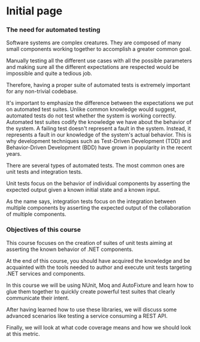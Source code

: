 # Initial page

### The need for automated testing

Software systems are complex creatures. They are composed of many small components working together to accomplish a greater common goal.

Manually testing all the different use cases with all the possible parameters and making sure all the different expectations are respected would be impossible and quite a tedious job.

Therefore, having a proper suite of automated tests is extremely important for any non-trivial codebase.

It's important to emphasize the difference between the expectations we put on automated test suites. Unlike common knowledge would suggest, automated tests do not test whether the system is working correctly. Automated test suites codify the knowledge we have about the behavior of the system. A failing test doesn't represent a fault in the system. Instead, it represents a fault in our knowledge of the system's actual behavior. This is why development techniques such as Test-Driven Development \(TDD\) and Behavior-Driven Development \(BDD\) have grown in popularity in the recent years.

There are several types of automated tests. The most common ones are unit tests and integration tests.

Unit tests focus on the behavior of individual components by asserting the expected output given a known initial state and a known input.

As the name says, integration tests focus on the integration between multiple components by asserting the expected output of the collaboration of multiple components.

### Objectives of this course

This course focuses on the creation of suites of unit tests aiming at asserting the known behavior of .NET components.

At the end of this course, you should have acquired the knowledge and be acquainted with the tools needed to author and execute unit tests targeting .NET services and components.

In this course we will be using NUnit, Moq and AutoFixture and learn how to glue them together to quickly create powerful test suites that clearly communicate their intent.

After having learned how to use these libraries, we will discuss some advanced scenarios like testing a service consuming a REST API.

Finally, we will look at what code coverage means and how we should look at this metric.

